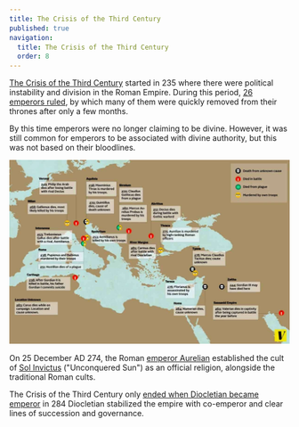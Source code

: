 ```yaml
---
title: The Crisis of the Third Century
published: true
navigation:
  title: The Crisis of the Third Century
  order: 8
---
```


[The Crisis of the Third Century](https://worldhistoryedu.com/crisis-of-the-thrid-century/) started in 235 where there were political instability and division in the Roman Empire. During this period, [26 emperors ruled](https://courses.lumenlearning.com/atd-herkimer-westerncivilization/chapter/crises-of-the-roman-empire/), by which many of them were quickly removed from their thrones after only a few months. 

By this time emperors were no longer claiming to be divine. However, it was still common for emperors to be associated with divine authority, but this was not based on their bloodlines.

![Crisis of the Third Century, map of emperor’s deaths, via Vox](crisis-of-3rd-century.jpg)

On 25 December AD 274, the Roman [emperor Aurelian](https://en.wikipedia.org/wiki/Aurelian) established the cult of [Sol Invictus](https://en.wikipedia.org/wiki/Sol_Invictus) ("Unconquered Sun") as an official religion, alongside the traditional Roman cults.

The Crisis of the Third Century only [ended when Diocletian became emperor](https://www.thecollector.com/what-was-the-crisis-of-the-third-century/) in 284 Diocletian stabilized the empire with co-emperor and clear lines of succession and governance. 
